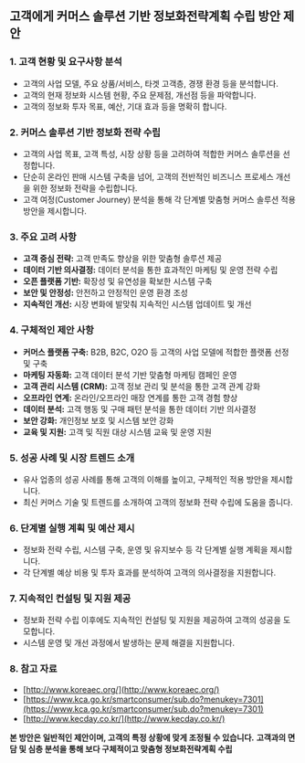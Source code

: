 ## 고객에게 커머스 솔루션 기반 정보화전략계획 수립 방안 제안

### 1. 고객 현황 및 요구사항 분석

- 고객의 사업 모델, 주요 상품/서비스, 타겟 고객층, 경쟁 환경 등을 분석합니다.
- 고객의 현재 정보화 시스템 현황, 주요 문제점, 개선점 등을 파악합니다.
- 고객의 정보화 투자 목표, 예산, 기대 효과 등을 명확히 합니다.

### 2. 커머스 솔루션 기반 정보화 전략 수립

- 고객의 사업 목표, 고객 특성, 시장 상황 등을 고려하여 적합한 커머스 솔루션을 선정합니다.
- 단순히 온라인 판매 시스템 구축을 넘어, 고객의 전반적인 비즈니스 프로세스 개선을 위한 정보화 전략을 수립합니다.
- 고객 여정(Customer Journey) 분석을 통해 각 단계별 맞춤형 커머스 솔루션 적용 방안을 제시합니다.

### 3. 주요 고려 사항

- **고객 중심 전략:** 고객 만족도 향상을 위한 맞춤형 솔루션 제공
- **데이터 기반 의사결정:** 데이터 분석을 통한 효과적인 마케팅 및 운영 전략 수립
- **오픈 플랫폼 기반:** 확장성 및 유연성을 확보한 시스템 구축
- **보안 및 안정성:** 안전하고 안정적인 운영 환경 조성
- **지속적인 개선:** 시장 변화에 발맞춰 지속적인 시스템 업데이트 및 개선

### 4. 구체적인 제안 사항

- **커머스 플랫폼 구축:** B2B, B2C, O2O 등 고객의 사업 모델에 적합한 플랫폼 선정 및 구축
- **마케팅 자동화:** 고객 데이터 분석 기반 맞춤형 마케팅 캠페인 운영
- **고객 관리 시스템 (CRM):** 고객 정보 관리 및 분석을 통한 고객 관계 강화
- **오프라인 연계:** 온라인/오프라인 매장 연계를 통한 고객 경험 향상
- **데이터 분석:** 고객 행동 및 구매 패턴 분석을 통한 데이터 기반 의사결정
- **보안 강화:** 개인정보 보호 및 시스템 보안 강화
- **교육 및 지원:** 고객 및 직원 대상 시스템 교육 및 운영 지원

### 5. 성공 사례 및 시장 트렌드 소개

- 유사 업종의 성공 사례를 통해 고객의 이해를 높이고, 구체적인 적용 방안을 제시합니다.
- 최신 커머스 기술 및 트렌드를 소개하여 고객의 정보화 전략 수립에 도움을 줍니다.

### 6. 단계별 실행 계획 및 예산 제시

- 정보화 전략 수립, 시스템 구축, 운영 및 유지보수 등 각 단계별 실행 계획을 제시합니다.
- 각 단계별 예상 비용 및 투자 효과를 분석하여 고객의 의사결정을 지원합니다.

### 7. 지속적인 컨설팅 및 지원 제공

- 정보화 전략 수립 이후에도 지속적인 컨설팅 및 지원을 제공하여 고객의 성공을 도모합니다.
- 시스템 운영 및 개선 과정에서 발생하는 문제 해결을 지원합니다.

### 8. 참고 자료

- [http://www.koreaec.org/](http://www.koreaec.org/)
- [https://www.kca.go.kr/smartconsumer/sub.do?menukey=7301](https://www.kca.go.kr/smartconsumer/sub.do?menukey=7301)
- [http://www.kecday.co.kr/](http://www.kecday.co.kr/)

**본 방안은 일반적인 제안이며, 고객의 특정 상황에 맞게 조정될 수 있습니다.**
**고객과의 면담 및 심층 분석을 통해 보다 구체적이고 맞춤형 정보화전략계획 수립**
